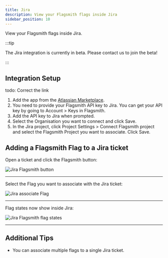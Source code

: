```yaml
---
title: Jira
description: View your Flagsmith flags inside Jira
sidebar_position: 10
---
```


View your Flagsmith flags inside Jira.

:::tip

The Jira integration is currently in beta. Please contact us to join the beta!

:::

## Integration Setup

todo: Correct the link

1. Add the app from the
   [Atlassian Marketplace](https://developer.atlassian.com/console/install/3fd8c838-2ced-45a5-8807-0401ec45a096?signature=5f47a1c11336d3ecd75054fbd534d808e5b22dd98afe47ceacee5ea6918426bc19bb2c2f7e740f2fed79d1d96b5b1fd007a088a684e85681fada20617e227083&product=jira).
2. You need to provide your Flagsmith API key to Jira. You can get your API key by going to Account > Keys in Flagsmith.
3. Add the API key to Jira when prompted.
4. Select the Organisation you want to connect and click Save.
5. In the Jira project, click Project Settings > Connect Flagsmith project and select the Flagsmith Project you want to
   associate. Click Save.

## Adding a Flagsmith Flag to a Jira ticket

Open a ticket and click the Flagsmith button:

![Jira Flagsmith button](/img/integrations/jira/select-flagsmith.png)

---

Select the Flag you want to associate with the Jira ticket:

![Jira associate Flag](/img/integrations/jira/associate-flag.png)

---

Flag states now show inside Jira:

![Jira Flagsmith flag states](/img/integrations/jira/flag-states.png)

---

## Additional Tips

- You can associate multiple flags to a single Jira ticket.
